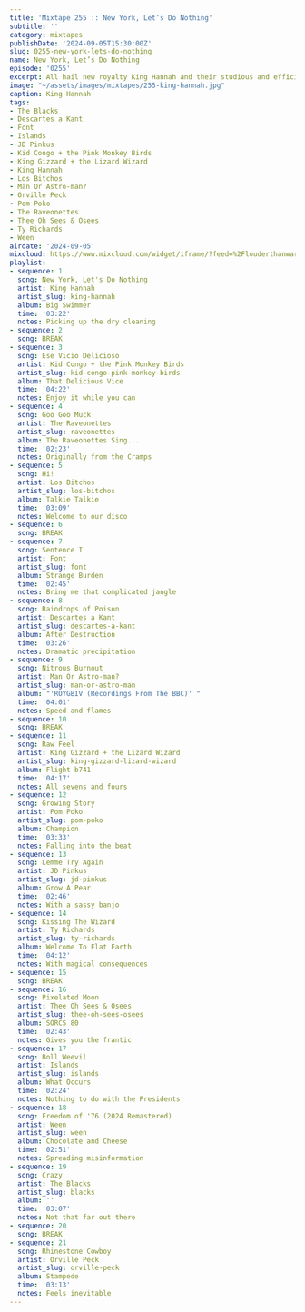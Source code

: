 ```yaml
---
title: 'Mixtape 255 :: New York, Let’s Do Nothing'
subtitle: ''
category: mixtapes
publishDate: '2024-09-05T15:30:00Z'
slug: 0255-new-york-lets-do-nothing
name: New York, Let’s Do Nothing
episode: '0255'
excerpt: All hail new royalty King Hannah and their studious and efficient delivery.
image: "~/assets/images/mixtapes/255-king-hannah.jpg"
caption: King Hannah
tags:
- The Blacks
- Descartes a Kant
- Font
- Islands
- JD Pinkus
- Kid Congo + the Pink Monkey Birds
- King Gizzard + the Lizard Wizard
- King Hannah
- Los Bitchos
- Man Or Astro-man?
- Orville Peck
- Pom Poko
- The Raveonettes
- Thee Oh Sees & Osees
- Ty Richards
- Ween
airdate: '2024-09-05'
mixcloud: https://www.mixcloud.com/widget/iframe/?feed=%2Flouderthanwar%2Fthe-mixtape-255-new-york-lets-do-nothing-2024-08-05%2F&hide_artwork=1&hide_cover=1
playlist:
- sequence: 1
  song: New York, Let's Do Nothing
  artist: King Hannah
  artist_slug: king-hannah
  album: Big Swimmer
  time: '03:22'
  notes: Picking up the dry cleaning
- sequence: 2
  song: BREAK
- sequence: 3
  song: Ese Vicio Delicioso
  artist: Kid Congo + the Pink Monkey Birds
  artist_slug: kid-congo-pink-monkey-birds
  album: That Delicious Vice
  time: '04:22'
  notes: Enjoy it while you can
- sequence: 4
  song: Goo Goo Muck
  artist: The Raveonettes
  artist_slug: raveonettes
  album: The Raveonettes Sing...
  time: '02:23'
  notes: Originally from the Cramps
- sequence: 5
  song: Hi!
  artist: Los Bitchos
  artist_slug: los-bitchos
  album: Talkie Talkie
  time: '03:09'
  notes: Welcome to our disco
- sequence: 6
  song: BREAK
- sequence: 7
  song: Sentence I
  artist: Font
  artist_slug: font
  album: Strange Burden
  time: '02:45'
  notes: Bring me that complicated jangle
- sequence: 8
  song: Raindrops of Poison
  artist: Descartes a Kant
  artist_slug: descartes-a-kant
  album: After Destruction
  time: '03:26'
  notes: Dramatic precipitation
- sequence: 9
  song: Nitrous Burnout
  artist: Man Or Astro-man?
  artist_slug: man-or-astro-man
  album: "'ROYGBIV (Recordings From The BBC)' "
  time: '04:01'
  notes: Speed and flames
- sequence: 10
  song: BREAK
- sequence: 11
  song: Raw Feel
  artist: King Gizzard + the Lizard Wizard
  artist_slug: king-gizzard-lizard-wizard
  album: Flight b741
  time: '04:17'
  notes: All sevens and fours
- sequence: 12
  song: Growing Story
  artist: Pom Poko
  artist_slug: pom-poko
  album: Champion
  time: '03:33'
  notes: Falling into the beat
- sequence: 13
  song: Lemme Try Again
  artist: JD Pinkus
  artist_slug: jd-pinkus
  album: Grow A Pear
  time: '02:46'
  notes: With a sassy banjo
- sequence: 14
  song: Kissing The Wizard
  artist: Ty Richards
  artist_slug: ty-richards
  album: Welcome To Flat Earth
  time: '04:12'
  notes: With magical consequences
- sequence: 15
  song: BREAK
- sequence: 16
  song: Pixelated Moon
  artist: Thee Oh Sees & Osees
  artist_slug: thee-oh-sees-osees
  album: SORCS 80
  time: '02:43'
  notes: Gives you the frantic
- sequence: 17
  song: Boll Weevil
  artist: Islands
  artist_slug: islands
  album: What Occurs
  time: '02:24'
  notes: Nothing to do with the Presidents
- sequence: 18
  song: Freedom of '76 (2024 Remastered)
  artist: Ween
  artist_slug: ween
  album: Chocolate and Cheese
  time: '02:51'
  notes: Spreading misinformation
- sequence: 19
  song: Crazy
  artist: The Blacks
  artist_slug: blacks
  album: ''
  time: '03:07'
  notes: Not that far out there
- sequence: 20
  song: BREAK
- sequence: 21
  song: Rhinestone Cowboy
  artist: Orville Peck
  artist_slug: orville-peck
  album: Stampede
  time: '03:13'
  notes: Feels inevitable
---
```



